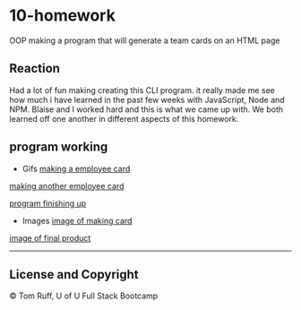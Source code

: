 # 10-homework
OOP making a program that will generate a team cards on an HTML page

## Reaction 
Had a lot of fun making creating this CLI program. it really made me see how much i have learned in the past few weeks with JavaScript, Node and NPM. Blaise and I worked hard and this is what we came up with. We both learned off one another in different aspects of this homework.


## program working

- Gifs
[making a employee card](https://media.giphy.com/media/kDftBHKeQzfOG5LzzY/giphy.gif)

[making another employee card](https://media.giphy.com/media/mD3vSYo10V70FLeGF3/giphy.gif)

[program finishing up](https://media.giphy.com/media/hofA4biPBskbwGl96Z/giphy.gif)

- Images
[image of making card](Assets/makingCard.png)

[image of final product](Assets/finalProduct.png)

---
##  License and Copyright 
© Tom Ruff, U of U Full Stack Bootcamp
